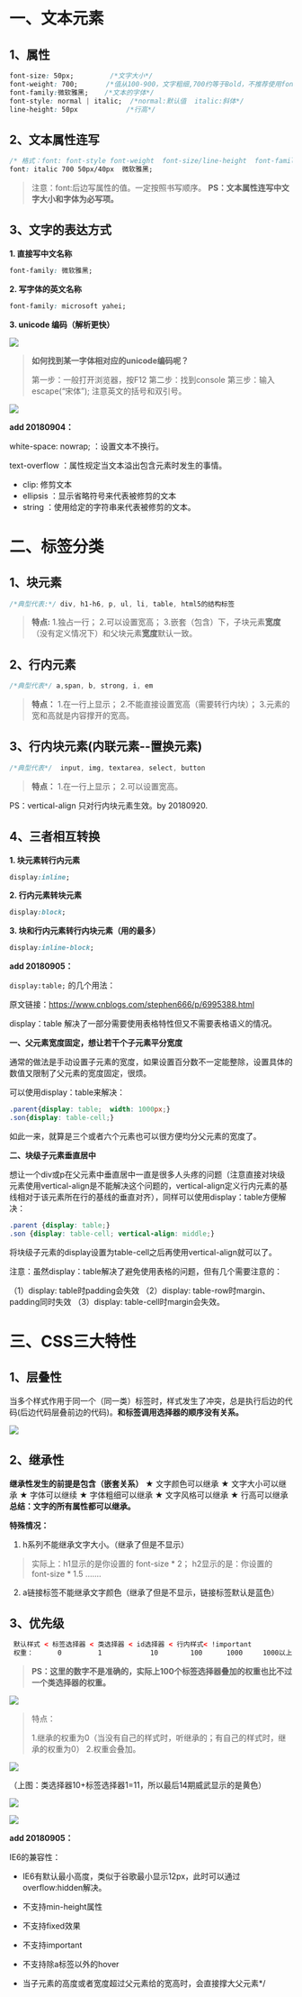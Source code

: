 # 一、文本元素

## 1、属性

```css
font-size: 50px;         /*文字大小*/
font-weight: 700;       /*值从100-900，文字粗细,700约等于Bold，不推荐使用font-weight:bold; */
font-family:微软雅黑;    /*文本的字体*/
font-style: normal | italic;  /*normal:默认值  italic:斜体*/
line-height: 50px            /*行高*/
```



## 2、文本属性连写

```css
/* 格式：font: font-style font-weight  font-size/line-height  font-family; */
font: italic 700 50px/40px  微软雅黑;
```

> 注意：font:后边写属性的值。一定按照书写顺序。
> **PS：文本属性连写中文字大小和字体为必写项。**



## 3、文字的表达方式

**1. 直接写中文名称**

```css
font-family: 微软雅黑;
```

**2. 写字体的英文名称**

```css
font-family: microsoft yahei;
```

**3. unicode 编码（解析更快）**

![](images/图片8.png)



> **如何找到某一字体相对应的unicode编码呢？**
>
> 第一步：一般打开浏览器，按F12
> 第二步：找到console
> 第三步：输入escape(“宋体”); 注意英文的括号和双引号。

![](images/图片9.png)







**add 20180904：**

white-space: nowrap;  ：设置文本不换行。

text-overflow ：属性规定当文本溢出包含元素时发生的事情。 

- clip: 修剪文本
- ellipsis ：显示省略符号来代表被修剪的文本 
- string ：使用给定的字符串来代表被修剪的文本。 







# 二、标签分类

## 1、块元素

```css
/*典型代表:*/ div, h1-h6, p, ul, li, table, html5的结构标签
```

> **特点:**
> 1.独占一行；
> 2.可以设置宽高；
> 3.嵌套（包含）下，子块元素**宽度**（没有定义情况下）和父块元素**宽度**默认一致。

## 2、行内元素

```css
/*典型代表*/ a,span, b, strong, i, em
```

> **特点：**
> 1.在一行上显示；
> 2.不能直接设置宽高（需要转行内块）；
> 3.元素的宽和高就是内容撑开的宽高。

## 3、行内块元素(内联元素--置换元素)

```css
/*典型代表*/  input, img, textarea, select, button
```

> **特点：**
> 1.在一行上显示；
> 2.可以设置宽高。

PS：vertical-align 只对行内块元素生效。by 20180920.





## 4、三者相互转换

**1. 块元素转行内元素**

```css
display:inline;
```

**2. 行内元素转块元素**

```css
display:block;
```

**3. 块和行内元素转行内块元素（用的最多）**

```css
display:inline-block;
```





**add 20180905：**

`display:table;` 的几个用法：

原文链接：https://www.cnblogs.com/stephen666/p/6995388.html

display：table 解决了一部分需要使用表格特性但又不需要表格语义的情况。

**一、父元素宽度固定，想让若干个子元素平分宽度**

通常的做法是手动设置子元素的宽度，如果设置百分数不一定能整除，设置具体的数值又限制了父元素的宽度固定，很烦。

可以使用display：table来解决：

```css
.parent{display: table;  width: 1000px;}
.son{display: table-cell;}
```

如此一来，就算是三个或者六个元素也可以很方便均分父元素的宽度了。 



**二、块级子元素垂直居中** 

想让一个div或p在父元素中垂直居中一直是很多人头疼的问题（注意直接对块级元素使用vertical-align是不能解决这个问题的，vertical-align定义行内元素的基线相对于该元素所在行的基线的垂直对齐），同样可以使用display：table方便解决：

```css
.parent {display: table;}
.son {display: table-cell; vertical-align: middle;}
```

将块级子元素的display设置为table-cell之后再使用vertical-align就可以了。

注意：虽然display：table解决了避免使用表格的问题，但有几个需要注意的：

（1）display: table时padding会失效
（2）display: table-row时margin、padding同时失效
（3）display: table-cell时margin会失效。





# 三、CSS三大特性

## 1、层叠性

当多个样式作用于同一个（同一类）标签时，样式发生了冲突，总是执行后边的代码(后边代码层叠前边的代码)。**和标签调用选择器的顺序没有关系。**

![](images/图片10.png)



## 2、继承性

  **继承性发生的前提是包含（嵌套关系）**
   ★ 文字颜色可以继承
   ★ 文字大小可以继承
   ★ 字体可以继续
   ★ 字体粗细可以继承
   ★ 文字风格可以继承
   ★ 行高可以继承
   **总结：文字的所有属性都可以继承。**



**特殊情况：**

1. h系列不能继承文字大小。（继承了但是不显示）

> 实际上：h1显示的是你设置的 font-size * 2；
> h2显示的是：你设置的 font-size * 1.5
> .......

2. a链接标签不能继承文字颜色（继承了但是不显示，链接标签默认是蓝色）



## 3、优先级

```html
 默认样式 < 标签选择器 < 类选择器 < id选择器 < 行内样式< !important  
 权重：      0         1            10        100      1000     1000以上
```

> **PS：这里的数字不是准确的，实际上100个标签选择器叠加的权重也比不过一个类选择器的权重。**

![](images/图片11.png)

> 特点：
>
> 1.继承的权重为0（当没有自己的样式时，听继承的；有自己的样式时，继承的权重为0）
> 2.权重会叠加。

![](images/图片12.png)

（上图：类选择器10+标签选择器1=11，所以最后14期威武显示的是黄色）

![](images/图片13.png)


![](images/图片14.png)





**add 20180905：**

IE6的兼容性：

- IE6有默认最小高度，类似于谷歌最小显示12px，此时可以通过overflow:hidden解决。
- 不支持min-height属性
- 不支持fixed效果

- 不支持important

- 不支持除a标签以外的hover
- 当子元素的高度或者宽度超过父元素给的宽高时，会直接撑大父元素*/

